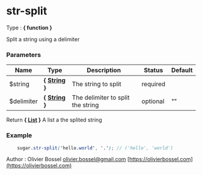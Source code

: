 # str-split

<!-- @namespace: sugar.scss.string.str-split -->

Type : **{ function }**


Split a string using a delimiter



### Parameters
Name  |  Type  |  Description  |  Status  |  Default
------------  |  ------------  |  ------------  |  ------------  |  ------------
$string  |  **{ [String](http://www.sass-lang.com/documentation/file.SASS_REFERENCE.html#sass-script-strings) }**  |  The string to split  |  required  |
$delimiter  |  **{ [String](http://www.sass-lang.com/documentation/file.SASS_REFERENCE.html#sass-script-strings) }**  |  The delimiter to split the string  |  optional  |  ""

Return **{ [List](http://www.sass-lang.com/documentation/file.SASS_REFERENCE.html#lists) }** A list a the splited string

### Example
```scss
	sugar.str-split('hello.world', '.'); // ('hello', 'world')
```
Author : Olivier Bossel [olivier.bossel@gmail.com](mailto:olivier.bossel@gmail.com) [https://olivierbossel.com](https://olivierbossel.com)